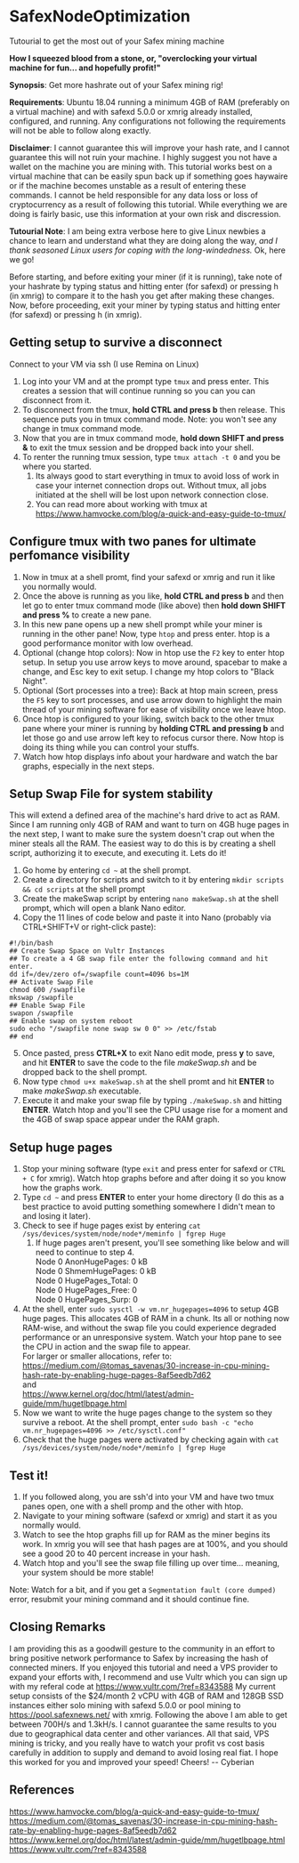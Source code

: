 # SafexNodeOptimization
Tutourial to get the most out of your Safex mining machine

**How I squeezed blood from a stone, or, "overclocking your virtual machine for fun... and hopefully profit!"**

**Synopsis**: Get more hashrate out of your Safex mining rig!

**Requirements**: Ubuntu 18.04 running a minimum 4GB of RAM (preferably on a virtual machine) and with safexd 5.0.0 or xmrig already installed, configured, and running. Any configurations not following the requirements will not be able to follow along exactly.

**Disclaimer**: I cannot guarantee this will improve your hash rate, and I cannot guarantee this will not ruin your machine. I highly suggest you not have a wallet on the machine you are mining with. This tutorial works best on a virtual machine that can be easily spun back up if something goes haywaire or if the machine becomes unstable as a result of entering these commands. I cannot be held responsible for any data loss or loss of cryptocurrency as a result of following this tutorial. While everything we are doing is fairly basic, use this information at your own risk and discression.
		
**Tutourial Note**: I am being extra verbose here to give Linux newbies a chance to learn and understand what they are doing along the way, *and I thank seasoned Linux users for coping with the long-windedness.* Ok, here we go!

Before starting, and before exiting your miner (if it is running), take note of your hashrate by typing status and hitting enter (for safexd) or pressing h (in xmrig) to compare it to the hash you get after making these changes.
Now, before proceeding, exit your miner by typing status and hitting enter (for safexd) or pressing h (in xmrig).

## Getting setup to survive a disconnect
Connect to your VM via ssh (I use Remina on Linux)
1. Log into your VM and at the prompt type `tmux` and press enter. This creates a session that will continue running so you can you can disconnect from it.
2. To disconnect from the tmux, **hold CTRL and press b** then release. This sequence puts you in tmux command mode. Note: you won't see any change in tmux command mode.
3. Now that you are in tmux command mode, **hold down SHIFT and press &** to exit the tmux session and be dropped back into your shell.
4. To renter the running tmux session, type `tmux attach -t 0` and you be where you started.
	1. Its always good to start everything in tmux to avoid loss of work in case your internet connection drops out. Without tmux, all jobs initiated at the shell will be lost upon network connection close.
	2. You can read more about working with tmux at https://www.hamvocke.com/blog/a-quick-and-easy-guide-to-tmux/

## Configure tmux with two panes for ultimate perfomance visibility
1. Now in tmux at a shell promt, find your safexd or xmrig and run it like you normally would.
2. Once the above is running as you like, **hold CTRL and press b** and then let go to enter tmux command mode (like above) then **hold down SHIFT and press %** to create a new pane.
4. In this new pane opens up a new shell prompt while your miner is running in the other pane! Now, type `htop` and press enter. htop is a good performance monitor with low overhead.
5. Optional (change htop colors): Now in htop use the `F2` key to enter htop setup. In setup you use arrow keys to move around, spacebar to make a change, and Esc key to exit setup. I change my htop colors to "Black Night".
6. Optional (Sort processes into a tree): Back at htop main screen, press the `F5` key to sort processes, and use arrow down to highlight the main thread of your mining software for ease of visibility once we leave htop.
7. Once htop is configured to your liking, switch back to the other tmux pane where your miner is running by **holding CTRL and pressing b** and let those go and use arrow left key to refocus cursor there. Now htop is doing its thing while you can control your stuffs.
8. Watch how htop displays info about your hardware and watch the bar graphs, especially in the next steps.

## Setup Swap File for system stability
This will extend a defined area of the machine's hard drive to act as RAM. Since I am running only 4GB of RAM and want to turn on 4GB huge pages in the next step, I want to make sure the system doesn't crap out when the miner steals all the RAM. The easiest way to do this is by creating a shell script, authorizing it to execute, and executing it. Lets do it!
1. Go home by entering `cd ~` at the shell prompt.
2. Create a directory for scripts and switch to it by entering `mkdir scripts && cd scripts` at the shell prompt
3. Create the makeSwap script by entering `nano makeSwap.sh` at the shell prompt, which will open a blank Nano editor.
4. Copy the 11 lines of code below and paste it into Nano (probably via CTRL+SHIFT+V or right-click paste):
```
#!/bin/bash
## Create Swap Space on Vultr Instances
## To create a 4 GB swap file enter the following command and hit enter.
dd if=/dev/zero of=/swapfile count=4096 bs=1M
## Activate Swap File
chmod 600 /swapfile
mkswap /swapfile
## Enable Swap File
swapon /swapfile
## Enable swap on system reboot
sudo echo "/swapfile none swap sw 0 0" >> /etc/fstab
## end
```
5. Once pasted, press **CTRL+X** to exit Nano edit mode, press **y** to save, and hit **ENTER** to save the code to the file *makeSwap.sh* and be dropped back to the shell prompt.
6. Now type `chmod u+x makeSwap.sh` at the shell promt and hit **ENTER** to make *makeSwap.sh* executable.
7. Execute it and make your swap file by typing `./makeSwap.sh` and hitting **ENTER**. Watch htop and you'll see the CPU usage rise for a moment and the 4GB of swap space appear under the RAM graph.

## Setup huge pages
1. Stop your mining software (type `exit` and press enter for safexd or `CTRL + C` for xmrig). Watch htop graphs before and after doing it so you know how the graphs work. 
2. Type `cd ~` and press **ENTER** to enter your home directory (I do this as a best practice to avoid putting something somewhere I didn't mean to and losing it later).
3. Check to see if huge pages exist by entering `cat /sys/devices/system/node/node*/meminfo | fgrep Huge`
	1. If huge pages aren't present, you'll see something like below and will need to continue to step 4.
				<br/>Node 0 AnonHugePages:         0 kB
				<br/>Node 0 ShmemHugePages:        0 kB
				<br/>Node 0 HugePages_Total:     0
				<br/>Node 0 HugePages_Free:      0
				<br/>Node 0 HugePages_Surp:      0
4. At the shell, enter `sudo sysctl -w vm.nr_hugepages=4096` to setup 4GB huge pages. This allocates 4GB of RAM in a chunk. Its all or nothing now RAM-wise, and without the swap file you could experience degraded performance or an unresponsive system. Watch your htop pane to see the CPU in action and the swap file to appear.
	<br/>For larger or smaller allocations, refer to:
	<br/>https://medium.com/@tomas_savenas/30-increase-in-cpu-mining-hash-rate-by-enabling-huge-pages-8af5eedb7d62
	<br/>and
	<br/>https://www.kernel.org/doc/html/latest/admin-guide/mm/hugetlbpage.html	
5. Now we want to write the huge pages change to the system so they survive a reboot. At the shell prompt, enter `sudo bash -c "echo vm.nr_hugepages=4096 >> /etc/sysctl.conf"`
6. Check that the huge pages were activated by checking again with `cat /sys/devices/system/node/node*/meminfo | fgrep Huge`

## Test it!
1. If you followed along, you are ssh'd into your VM and have two tmux panes open, one with a shell promp and the other with htop.
2. Navigate to your mining software (safexd or xmrig) and start it as you normally would.
3. Watch to see the htop graphs fill up for RAM as the miner begins its work. In xmrig you will see that hash pages are at 100%, and you should see a good 20 to 40 percent increase in your hash.
4. Watch htop and you'll see the swap file filling up over time... meaning, your system should be more stable!

Note: Watch for a bit, and if you get a `Segmentation fault (core dumped)` error, resubmit your mining command and it should continue fine. 

## Closing Remarks
I am providing this as a goodwill gesture to the community in an effort to bring positive network performance to Safex by increasing the hash of connected miners. If you enjoyed this tutorial and need a VPS provider to expand your efforts with, I recommend and use Vultr which you can sign up with my referal code at https://www.vultr.com/?ref=8343588 My current setup consists of the $24/month 2 vCPU with 4GB of RAM and 128GB SSD instances either solo mining with safexd 5.0.0 or pool mining to https://pool.safexnews.net/ with xmrig. Following the above I am able to get between 700H/s and 1.3kH/s. I cannot guarantee the same results to you due to geographical data center and other variances. All that said, VPS mining is tricky, and you really have to watch your profit vs cost basis carefully in addition to supply and demand to avoid losing real fiat. I hope this worked for you and improved your speed! Cheers! -- Cyberian

## References
https://www.hamvocke.com/blog/a-quick-and-easy-guide-to-tmux/
<br/>https://medium.com/@tomas_savenas/30-increase-in-cpu-mining-hash-rate-by-enabling-huge-pages-8af5eedb7d62
<br/>https://www.kernel.org/doc/html/latest/admin-guide/mm/hugetlbpage.html
<br/>https://www.vultr.com/?ref=8343588
